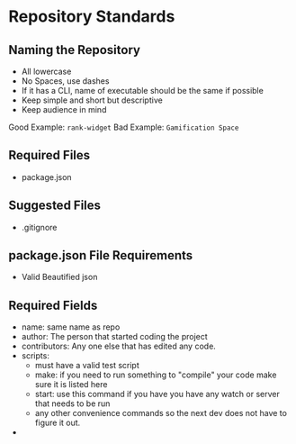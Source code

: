 # Repository Standards

## Naming the Repository 

- All lowercase
- No Spaces, use dashes
- If it has a CLI, name of executable should be the same if possible
- Keep simple and short but descriptive
- Keep audience in mind

Good Example: `rank-widget` Bad Example: `Gamification Space`  

## Required Files

- package.json

## Suggested Files

- .gitignore

## package.json File Requirements 

- Valid Beautified json

## Required Fields

- name: same name as repo
- author: The person that started coding the project
- contributors: Any one else that has edited any code.
- scripts: 
    - must have a valid test script
    - make: if you need to run something to "compile" your code make sure it is listed here
    - start: use this command if you have you have any watch or server that needs to be run
    - any other convenience commands so the next dev does not have to figure it out.
- 
        





    